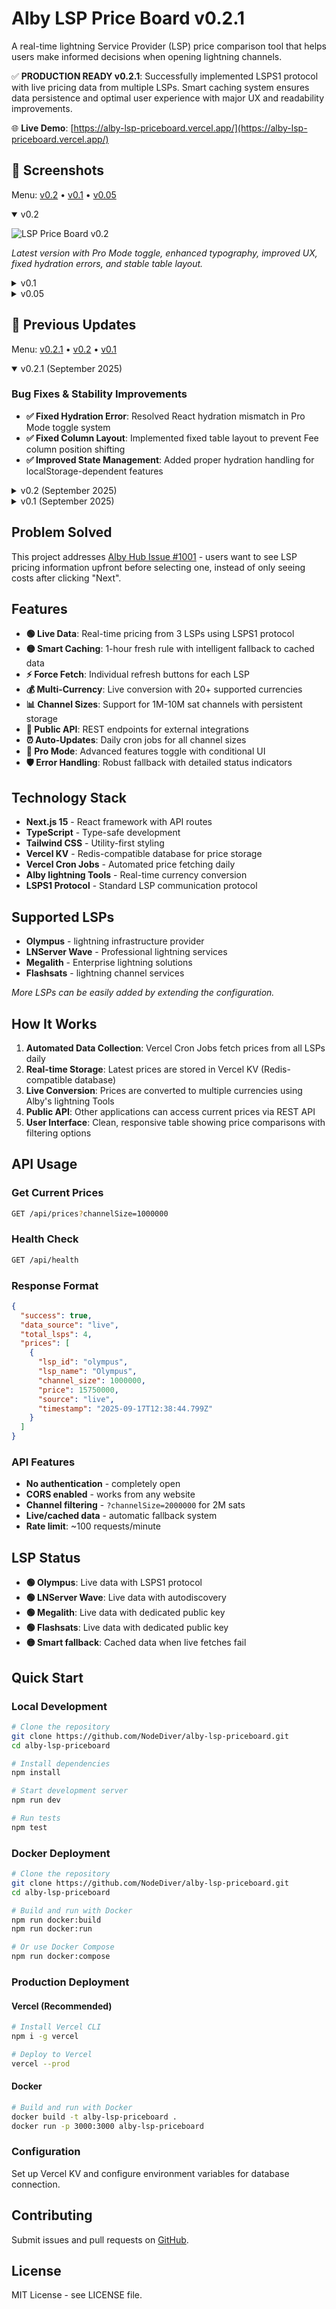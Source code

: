 # Alby LSP Price Board v0.2.1

A real-time lightning Service Provider (LSP) price comparison tool that helps users make informed decisions when opening lightning channels.

✅ **PRODUCTION READY v0.2.1**: Successfully implemented LSPS1 protocol with live pricing data from multiple LSPs. Smart caching system ensures data persistence and optimal user experience with major UX and readability improvements.

🌐 **Live Demo**: [https://alby-lsp-priceboard.vercel.app/](https://alby-lsp-priceboard.vercel.app/)

## 📸 **Screenshots**

Menu: [v0.2](#v02) • [v0.1](#v01) • [v0.05](#v005)

<details open>
  <summary id="v02">v0.2</summary>

  ![LSP Price Board v0.2](public/images/v0.2.png)

  *Latest version with Pro Mode toggle, enhanced typography, improved UX, fixed hydration errors, and stable table layout.*

</details>

<details>
  <summary id="v01">v0.1</summary>

  ![LSP Price Board v0.1](public/images/v0.1.jpg)

  *Production LSP price comparison showing live pricing data across multiple channel sizes with dedicated public keys, historical data preservation, and robust error handling.*

</details>

<details>
  <summary id="v005">v0.05</summary>

  ![LSP Price Board v0.05](public/images/v0.05.png)

  *Early development version showing the initial working prototype.*

</details>

## 🚀 **Previous Updates**

Menu: [v0.2.1](#v021) • [v0.2](#v02-updates) • [v0.1](#v01-updates)

<details open>
  <summary id="v021">v0.2.1 (September 2025)</summary>

  ### Bug Fixes & Stability Improvements
  - **✅ Fixed Hydration Error**: Resolved React hydration mismatch in Pro Mode toggle system
  - **✅ Fixed Column Layout**: Implemented fixed table layout to prevent Fee column position shifting
  - **✅ Improved State Management**: Added proper hydration handling for localStorage-dependent features

</details>

<details>
  <summary id="v02-updates">v0.2 (September 2025)</summary>

  ### Major UX & Readability Improvements
  - **✅ Pro Mode Toggle System**: Added Pro Mode 💪 toggle with conditional button visibility for advanced features
  - **✅ Comprehensive Typography Overhaul**: Upgraded all text sizes and hierarchy for better readability and professional appearance
  - **✅ Enhanced Price Display**: Made sats prices `text-2xl font-bold` and fiat prices `text-lg font-semibold` for better visual hierarchy
  - **✅ Timestamp Display Improvements**: Shows full date with hoverable clock tooltips for better time information
  - **✅ UI Polish & Consistency**: Fixed button sizing, improved legend styling, enhanced color consistency
  - **✅ Animation Enhancements**: Added professional fade-in animations for Pro Mode buttons
  - **✅ UI Component Cleanup**: Removed unwanted tooltips and hover effects

</details>

<details>
  <summary id="v01-updates">v0.1 (September 2025)</summary>

  - **✅ Historical Data Preservation**: Old data archived before new fetches, never lost
  - **✅ Error Protection**: Failed fetches never overwrite good cached data  
  - **✅ Dedicated LSP Public Keys**: Separate node IDs for Flashsats and Megalith
  - **✅ Grayscale UI Theme**: Professional monochrome design with 💪 force buttons
  - **✅ Per-LSP Force Fetch**: Individual force fetch buttons for each LSP
  - **✅ Fresh Cache Rule**: Data < 1 hour old shows as "live", > 1 hour shows as "cached"
  - **✅ Multi-Channel Cron**: Daily automated fetching for 1M/2M/5M/10M channel sizes
  - **✅ Persistent Database**: Vercel KV Redis with no TTL expiration
  - **✅ Code Quality**: Unified architecture, LSPS1 compliance, consistent error handling
  - **✅ Unit Tests**: Jest testing framework with LSPS1 error mapping and DB serialization tests
  - **✅ Health Monitoring**: `/api/health` endpoint for system status and uptime monitoring
  - **✅ UI Clarity v0.1**: Clear explanations, helpful tooltips, improved empty states, and user-friendly labels
  - **✅ Smart Caching System**: Shows cached data immediately, fetches live data in background
  - **✅ Enhanced Error Handling**: Specific error messages with intelligent fallback to cached data

</details>

## Problem Solved

This project addresses [Alby Hub Issue #1001](https://github.com/getAlby/hub/issues/1001) - users want to see LSP pricing information upfront before selecting one, instead of only seeing costs after clicking "Next".

## Features

- **🟢 Live Data**: Real-time pricing from 3 LSPs using LSPS1 protocol
- **🟡 Smart Caching**: 1-hour fresh rule with intelligent fallback to cached data
- **⚡ Force Fetch**: Individual refresh buttons for each LSP
- **💰 Multi-Currency**: Live conversion with 20+ supported currencies
- **📊 Channel Sizes**: Support for 1M-10M sat channels with persistent storage
- **🔌 Public API**: REST endpoints for external integrations
- **⏰ Auto-Updates**: Daily cron jobs for all channel sizes
- **🎨 Pro Mode**: Advanced features toggle with conditional UI
- **🛡️ Error Handling**: Robust fallback with detailed status indicators 

## Technology Stack

- **Next.js 15** - React framework with API routes
- **TypeScript** - Type-safe development
- **Tailwind CSS** - Utility-first styling
- **Vercel KV** - Redis-compatible database for price storage
- **Vercel Cron Jobs** - Automated price fetching daily
- **Alby lightning Tools** - Real-time currency conversion
- **LSPS1 Protocol** - Standard LSP communication protocol

## Supported LSPs

- **Olympus** - lightning infrastructure provider
- **LNServer Wave** - Professional lightning services
- **Megalith** - Enterprise lightning solutions
- **Flashsats** - lightning channel services

*More LSPs can be easily added by extending the configuration.*

## How It Works

1. **Automated Data Collection**: Vercel Cron Jobs fetch prices from all LSPs daily
2. **Real-time Storage**: Latest prices are stored in Vercel KV (Redis-compatible database)
3. **Live Conversion**: Prices are converted to multiple currencies using Alby's lightning Tools
4. **Public API**: Other applications can access current prices via REST API
5. **User Interface**: Clean, responsive table showing price comparisons with filtering options

## API Usage

### Get Current Prices
```bash
GET /api/prices?channelSize=1000000
```

### Health Check
```bash
GET /api/health
```

### Response Format
```json
{
  "success": true,
  "data_source": "live",
  "total_lsps": 4,
  "prices": [
    {
      "lsp_id": "olympus",
      "lsp_name": "Olympus",
      "channel_size": 1000000,
      "price": 15750000,
      "source": "live",
      "timestamp": "2025-09-17T12:38:44.799Z"
    }
  ]
}
```

### API Features
- **No authentication** - completely open
- **CORS enabled** - works from any website  
- **Channel filtering** - `?channelSize=2000000` for 2M sats
- **Live/cached data** - automatic fallback system
- **Rate limit**: ~100 requests/minute

## LSP Status

- **🟢 Olympus**: Live data with LSPS1 protocol
- **🟢 LNServer Wave**: Live data with autodiscovery  
- **🟢 Megalith**: Live data with dedicated public key
- **🟢 Flashsats**: Live data with dedicated public key
- **🟡 Smart fallback**: Cached data when live fetches fail

## Quick Start

### Local Development
```bash
# Clone the repository
git clone https://github.com/NodeDiver/alby-lsp-priceboard.git
cd alby-lsp-priceboard

# Install dependencies
npm install

# Start development server
npm run dev

# Run tests
npm test
```

### Docker Deployment
```bash
# Clone the repository
git clone https://github.com/NodeDiver/alby-lsp-priceboard.git
cd alby-lsp-priceboard

# Build and run with Docker
npm run docker:build
npm run docker:run

# Or use Docker Compose
npm run docker:compose
```

### Production Deployment

#### Vercel (Recommended)
```bash
# Install Vercel CLI
npm i -g vercel

# Deploy to Vercel
vercel --prod
```

#### Docker
```bash
# Build and run with Docker
docker build -t alby-lsp-priceboard .
docker run -p 3000:3000 alby-lsp-priceboard
```

### Configuration
Set up Vercel KV and configure environment variables for database connection.

## Contributing

Submit issues and pull requests on [GitHub](https://github.com/NodeDiver/alby-lsp-priceboard).

## License

MIT License - see LICENSE file.

